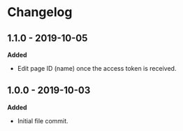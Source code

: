 # Changelog

## 1.1.0 - 2019-10-05
**Added**

* Edit page ID (name) once the access token is received.

## 1.0.0 - 2019-10-03
**Added**

* Initial file commit.
